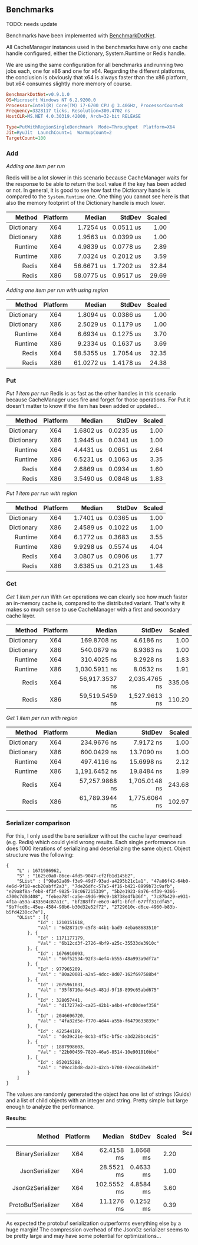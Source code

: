 
## Benchmarks

TODO: needs update

Benchmarks have been implemented with [BenchmarkDotNet](https://github.com/PerfDotNet/BenchmarkDotNet).

All CacheManager instances used in the benchmarks have only one cache handle configured, either the Dictionary, System.Runtime or Redis handle.

We are using the same configuration for all benchmarks and running two jobs each, one for x86 and one for x64. Regarding the different platforms, the conclusion is obviously that x64 is always faster than the x86 platform, but x64 consumes slightly more memory of course.

```ini
BenchmarkDotNet=v0.9.1.0
OS=Microsoft Windows NT 6.2.9200.0
Processor=Intel(R) Core(TM) i7-6700 CPU @ 3.40GHz, ProcessorCount=8
Frequency=3328117 ticks, Resolution=300.4702 ns
HostCLR=MS.NET 4.0.30319.42000, Arch=32-bit RELEASE

Type=PutWithRegionSingleBenchmark  Mode=Throughput  Platform=X64  
Jit=RyuJit  LaunchCount=1  WarmupCount=2  
TargetCount=100  
```

### Add 
*Adding one item per run*

Redis will be a lot slower in this scenario because CacheManager waits for the response to be able to return the `bool` value if the key has been added or not.
In general, it is good to see how fast the Dictionary handle is compared to the `System.Runtime` one. One thing you cannot see here is that also the memory footprint of the Dictionary handle is much lower.

Method |  Platform |  Median |    StdDev | Scaled |
-----------: |:-----------: |-----------: |----------: |-------: |
Dictionary |      X64 |  1.7254 us | 0.0511 us |   1.00 |
Dictionary |      X86 |  1.9563 us | 0.0399 us |   1.00 |
Runtime |      X64 |  4.9839 us | 0.0778 us |   2.89 |
Runtime |      X86 |  7.0324 us | 0.2012 us |   3.59 |
Redis |      X64 | 56.6671 us | 1.7202 us |  32.84 |
Redis |      X86 | 58.0775 us | 0.9517 us |  29.69 |      

*Adding one item per run with using region*

Method |  Platform |  Median |    StdDev | Scaled |
-----------: |:-----------: |-----------: |----------: |-------: |
Dictionary |      X64 |  1.8094 us | 0.0386 us |   1.00 |
Dictionary |      X86 |  2.5029 us | 0.1179 us |   1.00 |
Runtime |      X64 |  6.6934 us | 0.1275 us |   3.70 |
Runtime |      X86 |  9.2334 us | 0.1637 us |   3.69 |
Redis |      X64 | 58.5355 us | 1.7054 us |  32.35 |
Redis |      X86 | 61.0272 us | 1.4178 us |  24.38 |      

### Put
*Put 1 item per run*
Redis is as fast as the other handles in this scenario because CacheManager uses fire and forget for those operations. For Put it doesn't matter to know if the item has been added or updated...

Method |  Platform |  Median |    StdDev | Scaled |
-----------: |:-----------: |-----------: |----------: |-------: |
Dictionary |      X64 | 1.6802 us | 0.0235 us |   1.00 |
Dictionary |      X86 | 1.9445 us | 0.0341 us |   1.00 |
Runtime |      X64 | 4.4431 us | 0.0651 us |   2.64 |
Runtime |      X86 | 6.5231 us | 0.1063 us |   3.35 |
Redis |      X64 | 2.6869 us | 0.0934 us |   1.60 |
Redis |      X86 | 3.5490 us | 0.0848 us |   1.83 |
      
*Put 1 item per run with region*

Method |  Platform |  Median |    StdDev | Scaled |
-----------: |:-----------: |-----------: |----------: |-------: |
Dictionary |      X64 | 1.7401 us | 0.0365 us |   1.00 |
Dictionary |      X86 | 2.4589 us | 0.1022 us |   1.00 |
Runtime |      X64 | 6.1772 us | 0.3683 us |   3.55 |
Runtime |      X86 | 9.9298 us | 0.5574 us |   4.04 |
Redis |      X64 | 3.0807 us | 0.0906 us |   1.77 |
Redis |      X86 | 3.6385 us | 0.2123 us |   1.48 |

### Get
*Get 1 item per run*
With `Get` operations we can clearly see how much faster an in-memory cache is, compared to the distributed variant. That's why it makes so much sense to use CacheManager with a first and secondary cache layer.

Method |  Platform |  Median |    StdDev | Scaled |
-----------: |:-----------: |-----------: |----------: |-------: |
Dictionary |      X64 |    169.8708 ns |     4.6186 ns |   1.00 |
Dictionary |      X86 |    540.0879 ns |     8.9363 ns |   1.00 |
Runtime |      X64 |    310.4025 ns |     8.2928 ns |   1.83 |
Runtime |      X86 |  1,030.5911 ns |     8.0532 ns |   1.91 |
Redis |      X64 | 56,917.3537 ns | 2,035.4765 ns | 335.06 |
Redis |      X86 | 59,519.5459 ns | 1,527.9613 ns | 110.20 |

*Get 1 item per run with region*

Method |  Platform |  Median |    StdDev | Scaled |
-----------: |:-----------: |-----------: |----------: |-------: |
Dictionary |      X64 |    234.9676 ns |     7.9172 ns |   1.00 |
Dictionary |      X86 |    600.0429 ns |    13.7090 ns |   1.00 |
Runtime |      X64 |    497.4116 ns |    15.6998 ns |   2.12 |
Runtime |      X86 |  1,191.6452 ns |    19.8484 ns |   1.99 |
Redis |      X64 | 57,257.9868 ns | 1,705.0148 ns | 243.68 |
Redis |      X86 | 61,789.3944 ns | 1,775.6064 ns | 102.97 |


### Serializer comparison

For this, I only used the bare serializer without the cache layer overhead (e.g. Redis) which could yield wrong results.
Each single performance run does 1000 iterations of serializing and deserializing the same object.
Object structure was the following:

```
{
	"L" : 1671986962,
	"S" : "1625c0a0-86ce-4fd5-9047-cf2fb1d145b2",
	"SList" : ["98a62a89-f3e9-49d7-93ad-a4295b21c1a1", "47a86f42-64b0-4e6d-9f18-ecb20abff2a3", "7de26dfc-57a5-4f16-b421-8999b73c9afb", "e29a8f8a-feb8-4f3f-9825-78c067215339", "5b2e1923-8a76-4f39-9366-4700c7d0d408", "febea78f-ca5e-49d6-99c9-18738e4fb36f", "7c87b429-e931-4f1a-a59a-433504c87a1c", "bf288ff7-e6c0-4df1-bfcf-677ff31cdf45", "9b7fcd6c-45ee-4584-98b6-b30d32e52f72", "2729610c-d6ce-4960-b83b-b5fd4230cc7e"],
	"OList" : [{
			"Id" : 1210151618,
			"Val" : "6d2871c9-c5f8-44b1-bad9-4eba68683510"
		}, {
			"Id" : 1171177179,
			"Val" : "6b12cd3f-2726-4bf9-a25c-35533de3910c"
		}, {
			"Id" : 1676910093,
			"Val" : "66f52534-92f3-4ef4-b555-48a993a9df7a"
		}, {
			"Id" : 977965209,
			"Val" : "80a20081-a2a5-4dcc-8d07-162f697588b4"
		}, {
			"Id" : 2075961031,
			"Val" : "35f8710a-64e5-481d-9f18-899c65abd675"
		}, {
			"Id" : 328057441,
			"Val" : "d17277e2-ca25-42b1-a4b4-efc00deef358"
		}, {
			"Id" : 2046696720,
			"Val" : "4fa32d5e-f770-4d44-a55b-f6479633839c"
		}, {
			"Id" : 422544189,
			"Val" : "de39c21e-8cb3-4f5c-bf5c-a3d228bc4c25"
		}, {
			"Id" : 1887998603,
			"Val" : "22b00459-7820-46a6-8514-10e901810bbd"
		}, {
			"Id" : 852015288,
			"Val" : "09cc3bd8-da23-42cb-b700-02ec461beb3f"
		}
	]
}

```  

The values are randomly generated the object has one list of strings (Guids) and a list of child objects with an integer and string.
Pretty simple but large enough to analyze the performance.

**Results:**


Method | Platform |      Median |    StdDev | Scaled | Scaled-SD |
-----: |:-------: |-----------: |----------: |-------: |-------: |
BinarySerializer |      X64 |  62.4158 ms | 1.8668 ms |   2.20 |      0.07 |
JsonSerializer |      X64 |  28.5521 ms | 0.4633 ms |   1.00 |      0.00 |
JsonGzSerializer |      X64 | 102.5552 ms | 4.8584 ms |   3.60 |      0.18 |
ProtoBufSerializer |      X64 |  11.1276 ms | 0.1252 ms |   0.39 |      0.01 |


 As expected the protobuf serialization outperforms everything else by a huge margin!
 The compression overhead of the JsonGz serializer seems to be pretty large and may have some potential for optimizations...
